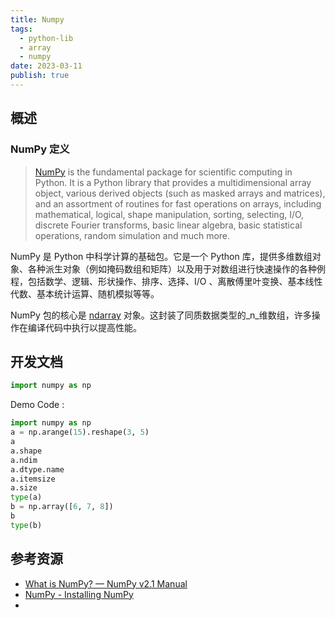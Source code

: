 ```yaml
---
title: Numpy
tags:
  - python-lib
  - array
  - numpy
date: 2023-03-11
publish: true
---
```

## 概述

### NumPy 定义

> [NumPy](https://numpy.org/doc/stable/user/whatisnumpy.html) is the fundamental package for scientific computing in Python. It is a Python library that provides a multidimensional array object, various derived objects (such as masked arrays and matrices), and an assortment of routines for fast operations on arrays, including mathematical, logical, shape manipulation, sorting, selecting, I/O, discrete Fourier transforms, basic linear algebra, basic statistical operations, random simulation and much more.

NumPy 是 Python 中科学计算的基础包。它是一个 Python 库，提供多维数组对象、各种派生对象（例如掩码数组和矩阵）以及用于对数组进行快速操作的各种例程，包括数学、逻辑、形状操作、排序、选择、I/O 、离散傅里叶变换、基本线性代数、基本统计运算、随机模拟等等。


NumPy 包的核心是 [ndarray](https://numpy.org/doc/stable/reference/generated/numpy.ndarray.html#numpy.ndarray) 对象。这封装了同质数据类型的_n_维数组，许多操作在编译代码中执行以提高性能。



## 开发文档


```python
import numpy as np
```

Demo Code :

```python
import numpy as np
a = np.arange(15).reshape(3, 5)
a
a.shape
a.ndim
a.dtype.name
a.itemsize
a.size
type(a)
b = np.array([6, 7, 8])
b
type(b)
```



## 参考资源


- [What is NumPy? — NumPy v2.1 Manual](https://numpy.org/doc/stable/user/whatisnumpy.html)
- [NumPy - Installing NumPy](https://numpy.org/install/)
- 